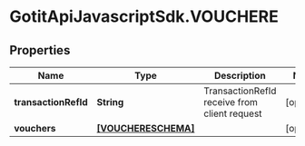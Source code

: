 # GotitApiJavascriptSdk.VOUCHERE

## Properties

Name | Type | Description | Notes
------------ | ------------- | ------------- | -------------
**transactionRefId** | **String** | TransactionRefId receive from client request | [optional] 
**vouchers** | [**[VOUCHERESCHEMA]**](VOUCHERESCHEMA.md) |  | [optional] 


